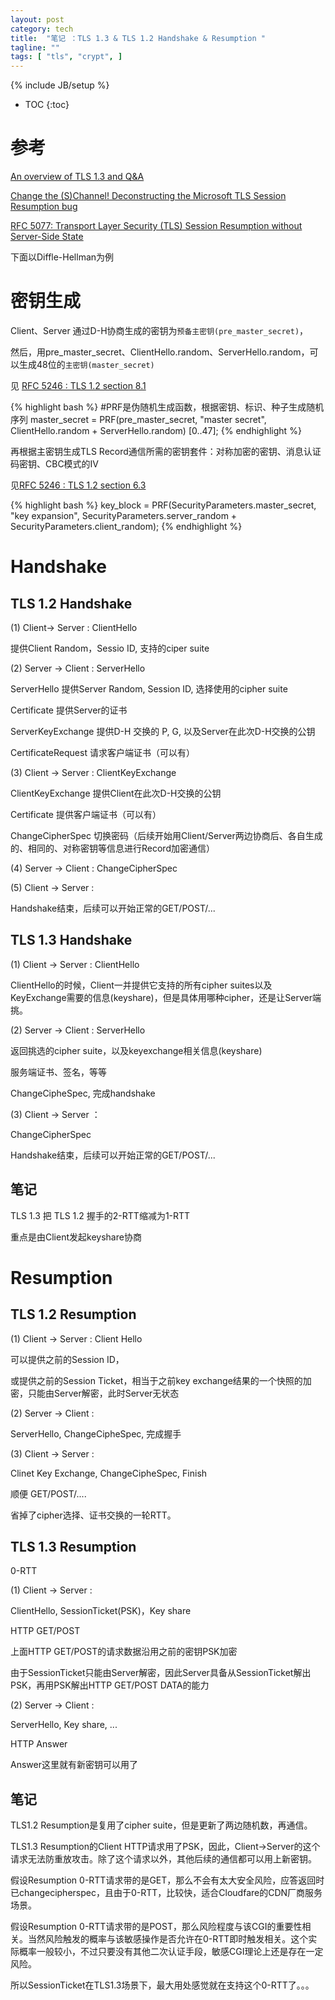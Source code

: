 ```yaml
---
layout: post
category: tech
title:  "笔记 ：TLS 1.3 & TLS 1.2 Handshake & Resumption "
tagline: ""
tags: [ "tls", "crypt", ] 
---
```

{% include JB/setup %}

* TOC
{:toc}

# 参考

[An overview of TLS 1.3 and Q&A](https://blog.cloudflare.com/tls-1-3-overview-and-q-and-a/)

[Change the (S)Channel! Deconstructing the Microsoft TLS Session Resumption bug](https://blog.cloudflare.com/microsoft-tls-downgrade-schannel-bug/)

[RFC 5077: Transport Layer Security (TLS) Session Resumption without Server-Side State](https://tools.ietf.org/html/rfc5077#section-4)


下面以Diffle-Hellman为例

# 密钥生成

Client、Server 通过D-H协商生成的密钥为``预备主密钥(pre_master_secret)``，

然后，用pre_master_secret、ClientHello.random、ServerHello.random，可以生成48位的``主密钥(master_secret)``

见 [RFC 5246 : TLS 1.2 section 8.1](https://tools.ietf.org/html/rfc5246)

{% highlight bash %}
#PRF是伪随机生成函数，根据密钥、标识、种子生成随机序列
master_secret = PRF(pre_master_secret, "master secret",
                  ClientHello.random + ServerHello.random)
                  [0..47];
{% endhighlight %}

再根据主密钥生成TLS Record通信所需的密钥套件：对称加密的密钥、消息认证码密钥、CBC模式的IV

见[RFC 5246 : TLS 1.2 section 6.3](https://tools.ietf.org/html/rfc5246)

{% highlight bash %}
key_block = PRF(SecurityParameters.master_secret,
                      "key expansion",
                      SecurityParameters.server_random +
                      SecurityParameters.client_random);
{% endhighlight %}

# Handshake

## TLS 1.2 Handshake

(1) Client-> Server : ClientHello 

提供Client Random，Sessio ID, 支持的ciper suite

(2) Server -> Client : ServerHello 

ServerHello 提供Server Random, Session ID, 选择使用的cipher suite

Certificate 提供Server的证书

ServerKeyExchange 提供D-H 交换的 P, G, 以及Server在此次D-H交换的公钥

CertificateRequest 请求客户端证书（可以有）

(3) Client -> Server : ClientKeyExchange

ClientKeyExchange 提供Client在此次D-H交换的公钥

Certificate 提供客户端证书（可以有）

ChangeCipherSpec 切换密码（后续开始用Client/Server两边协商后、各自生成的、相同的、对称密钥等信息进行Record加密通信）

(4) Server -> Client :  ChangeCipherSpec

(5) Client -> Server :  

Handshake结束，后续可以开始正常的GET/POST/...

## TLS 1.3 Handshake

(1) Client -> Server : ClientHello

ClientHello的时候，Client一并提供它支持的所有cipher suites以及KeyExchange需要的信息(keyshare)，但是具体用哪种cipher，还是让Server端挑。

(2) Server -> Client : ServerHello

返回挑选的cipher suite，以及keyexchange相关信息(keyshare)

服务端证书、签名，等等

ChangeCipheSpec, 完成handshake

(3) Client -> Server ：

ChangeCipherSpec

Handshake结束，后续可以开始正常的GET/POST/...

## 笔记

TLS 1.3 把 TLS 1.2 握手的2-RTT缩减为1-RTT

重点是由Client发起keyshare协商

# Resumption 

## TLS 1.2 Resumption

(1) Client -> Server : Client Hello

可以提供之前的Session ID，

或提供之前的Session Ticket，相当于之前key exchange结果的一个快照的加密，只能由Server解密，此时Server无状态

(2) Server -> Client : 

ServerHello, ChangeCipheSpec, 完成握手

(3) Client -> Server :

Clinet Key Exchange, ChangeCipheSpec, Finish

顺便 GET/POST/....

省掉了cipher选择、证书交换的一轮RTT。

## TLS 1.3 Resumption

0-RTT

(1) Client -> Server : 

ClientHello, SessionTicket(PSK)，Key share

HTTP GET/POST

上面HTTP GET/POST的请求数据沿用之前的密钥PSK加密

由于SessionTicket只能由Server解密，因此Server具备从SessionTicket解出PSK，再用PSK解出HTTP GET/POST DATA的能力

(2) Server -> Client :

ServerHello, Key share, ...

HTTP Answer

Answer这里就有新密钥可以用了

## 笔记

TLS1.2 Resumption是复用了cipher suite，但是更新了两边随机数，再通信。

TLS1.3 Resumption的Client HTTP请求用了PSK，因此，Client->Server的这个请求无法防重放攻击。除了这个请求以外，其他后续的通信都可以用上新密钥。

假设Resumption 0-RTT请求带的是GET，那么不会有太大安全风险，应答返回时已changecipherspec，且由于0-RTT，比较快，适合Cloudfare的CDN厂商服务场景。

假设Resumption 0-RTT请求带的是POST，那么风险程度与该CGI的重要性相关。当然风险触发的概率与该敏感操作是否允许在0-RTT即时触发相关。这个实际概率一般较小，不过只要没有其他二次认证手段，敏感CGI理论上还是存在一定风险。

所以SessionTicket在TLS1.3场景下，最大用处感觉就在支持这个0-RTT了。。。
